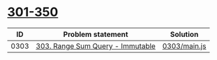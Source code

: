 # [301-350](https://leetcode.com/problemset/all/#page-8)


| ID   | Problem statement                                                                            | Solution                     |
|------|----------------------------------------------------------------------------------------------|------------------------------|
| 0303 | [303. Range Sum Query - Immutable](https://leetcode.com/problems/range-sum-query-immutable/) | [0303/main.js](0303/main.js) |

